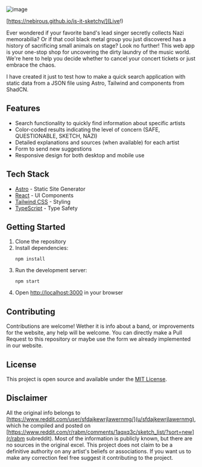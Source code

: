 ![image](https://github.com/user-attachments/assets/6ac5ea7d-114a-4f7a-94ab-0bdc63eb5117)

[https://nebirous.github.io/is-it-sketchy/](Live!)

Ever wondered if your favorite band's lead singer secretly collects Nazi memorabilia? Or if that cool black metal group you just discovered has a history of sacrificing small animals on stage? Look no further! This web app is your one-stop shop for uncovering the dirty laundry of the music world. We're here to help you decide whether to cancel your concert tickets or just embrace the chaos.

I have created it just to test how to make a quick search application with static data from a JSON file using Astro, Tailwind and components from ShadCN.   

## Features

- Search functionality to quickly find information about specific artists
- Color-coded results indicating the level of concern (SAFE, QUESTIONABLE, SKETCH, NAZI)
- Detailed explanations and sources (when available) for each artist
- Form to send new suggestions
- Responsive design for both desktop and mobile use

## Tech Stack

- [Astro](https://astro.build/) - Static Site Generator
- [React](https://reactjs.org/) - UI Components
- [Tailwind CSS](https://tailwindcss.com/) - Styling
- [TypeScript](https://www.typescriptlang.org/) - Type Safety

## Getting Started

1. Clone the repository
2. Install dependencies:
   ```
   npm install
   ```
3. Run the development server:
   ```
   npm start
   ```
4. Open [http://localhost:3000](http://localhost:4321) in your browser

## Contributing

Contributions are welcome! Wether it is info about a band, or improvements for the website, any help will be welcome. You can directly make a Pull Request to this repository or maybe use the form we already implemented in our website.

## License

This project is open source and available under the [MIT License](LICENSE).

## Disclaimer

All the original info belongs to [https://www.reddit.com/user/sfdajkewrjlawernmg/](u/sfdajkewrjlawernmg), which he compiled and posted on [https://www.reddit.com/r/rabm/comments/1aqxq3c/sketch_list/?sort=new](r/rabm subreddit). Most of the information is publicly known, but there are no sources in the original excel. This project does not claim to be a definitive authority on any artist's beliefs or associations. If you want us to make any correction feel free suggest it contributing to the project.

